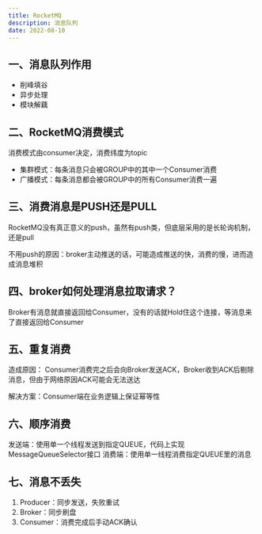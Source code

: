 ```yaml
---
title: RocketMQ
description: 消息队列
date: 2022-08-10
---
```


## 一、消息队列作用

- 削峰填谷
- 异步处理
- 模块解藕

## 二、RocketMQ消费模式

消费模式由consumer决定，消费纬度为topic

- 集群模式：每条消息只会被GROUP中的其中一个Consumer消费
- 广播模式：每条消息都会被GROUP中的所有Consumer消费一遍

## 三、消费消息是PUSH还是PULL

RocketMQ没有真正意义的push，虽然有push类，但底层采用的是长轮询机制，还是pull

不用push的原因：broker主动推送的话，可能造成推送的快，消费的慢，进而造成消息堆积

## 四、broker如何处理消息拉取请求？

Broker有消息就直接返回给Consumer，没有的话就Hold住这个连接，等消息来了直接返回给Consumer

## 五、重复消费

造成原因： Consumer消费完之后会向Broker发送ACK，Broker收到ACK后剔除消息，但由于网络原因ACK可能会无法送达

解决方案：Consumer端在业务逻辑上保证幂等性

## 六、顺序消费

发送端：使用单一个线程发送到指定QUEUE，代码上实现MessageQueueSelector接口
消费端：使用单一线程消费指定QUEUE里的消息

## 七、消息不丢失

1. Producer：同步发送，失败重试
2. Broker：同步刷盘
3. Consumer：消费完成后手动ACK确认

